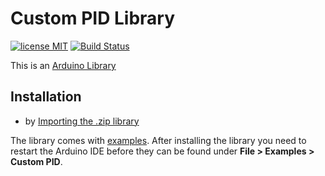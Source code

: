 # Custom PID Library
[![license MIT](https://img.shields.io/github/license/Falcons21/Custom_PID)](https://github.com/Falcons21/Custom_PID/blob/master/LICENSE) [![Build Status](https://travis-ci.org/TheThingsNetwork/arduino-device-lib.svg?branch=master)](#)

This is an [Arduino Library](https://www.arduino.cc/en/Guide/Libraries)
## Installation

[//]: # (by Going into Arduino IDE > Sketch > Include Library > Library Manager and search for FSerial)
* by [Importing the .zip library](https://github.com/Falcons21/Custom_PID)

The library comes with [examples](examples). After installing the library you need to restart the Arduino IDE before they can be found under **File > Examples > Custom PID**.
